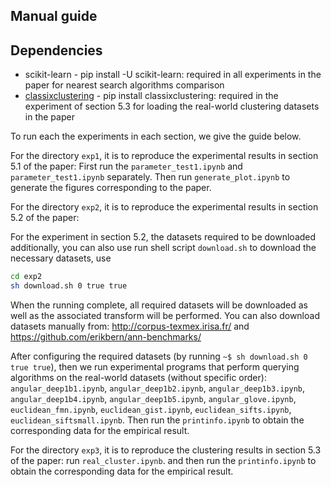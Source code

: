Manual guide
---------------------

Dependencies
---------

* scikit-learn - pip install -U scikit-learn: required in all experiments in the paper for nearest search algorithms comparison
* [classixclustering](https://github.com/nla-group/classix) - pip install classixclustering: required in the experiment of section 5.3 for loading the real-world clustering datasets in the paper


To run each the experiments in each section, we give the guide below. 

For the directory ``exp1``, it is to reproduce the experimental results in section 5.1 of the paper: First run the ``parameter_test1.ipynb`` and ``parameter_test1.ipynb`` separately. Then run ``generate_plot.ipynb`` to generate the figures corresponding to the paper. 

For the directory ``exp2``, it is to reproduce the experimental results in section 5.2 of the paper: 

For the experiment in section 5.2, the datasets required to be downloaded additionally, you can also use run shell script ``download.sh`` to download the necessary datasets, use

```bash
cd exp2
sh download.sh 0 true true
```

When the running complete, all required datasets will be downloaded as well as the associated transform will be performed. You can also download datasets manually from: http://corpus-texmex.irisa.fr/ and https://github.com/erikbern/ann-benchmarks/


After configuring the required datasets (by running ``~$ sh download.sh 0 true true``), then we run experimental programs that perform querying algorithms on the real-world datasets (without specific order): ``angular_deep1b1.ipynb``, ``angular_deep1b2.ipynb``, ``angular_deep1b3.ipynb``, ``angular_deep1b4.ipynb``, ``angular_deep1b5.ipynb``, ``angular_glove.ipynb``,  ``euclidean_fmn.ipynb``, ``euclidean_gist.ipynb``, ``euclidean_sifts.ipynb``, ``euclidean_siftsmall.ipynb``. Then run the ``printinfo.ipynb`` to obtain the corresponding data for the empirical result.


For the directory ``exp3``, it is to reproduce the clustering results in section 5.3 of the paper: run ``real_cluster.ipynb``. and then run the ``printinfo.ipynb`` to obtain the corresponding data for the empirical result.



